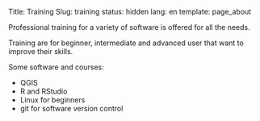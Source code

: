 Title: Training
Slug: training
status: hidden
lang: en
template: page_about

Professional training for a variety of software is offered for all the needs.

Training are for beginner, intermediate and advanced user that want to improve their skills.

Some software and courses:

* QGIS
* R and RStudio
* Linux for beginners
* git for software version control
